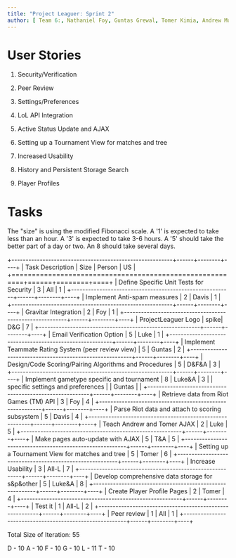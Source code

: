```yaml
---
title: "Project Leaguer: Sprint 2"
author: [ Team 6:, Nathaniel Foy, Guntas Grewal, Tomer Kimia, Andrew Murrell, Luke Shumaker, Davis Webb ]
---
```


# User Stories

1) Security/Verification

2) Peer Review

3) Settings/Preferences

4) LoL API Integration

5) Active Status Update and AJAX

6) Setting up a Tournament View for matches and tree

7) Increased Usability

8) History and Persistent Storage Search

9) Player Profiles

# Tasks

The "size" is using the modified Fibonacci scale.  A '1' is expected
to take less than an hour.  A '3' is expected to take 3-6 hours.  A
'5' should take the better part of a day or two.  An 8 should take
several days.

+---------------------------------------------------------+------+--------+----+
| Task Description                                        | Size | Person | US |
+=========================================================+======+========+====+
| Define Specific Unit Tests for Security                 |    3 | All    |  1 |
+---------------------------------------------------------+------+--------+----+
| Implement Anti-spam measures                            |    2 | Davis  |  1 |
+---------------------------------------------------------+------+--------+----+
| Gravitar Integration                                    |    2 | Foy    |  1 |
+---------------------------------------------------------+------+--------+----+
| ProjectLeaguer Logo                                     | spike| D&G    |  7 |
+---------------------------------------------------------+------+--------+----+
| Email Verification Option                               |    5 | Luke   |  1 |
+---------------------------------------------------------+------+--------+----+
| Implement Teammate Rating System (peer review view)     |    5 | Guntas |  2 |
+---------------------------------------------------------+------+--------+----+
| Design/Code Scoring/Pairing Algorithms and Procedures   |    5 | D&F&A  |  3 |
+---------------------------------------------------------+------+--------+----+
| Implement gametype specific and tournament              |    8 | Luke&A |  3 |
| specific settings and preferences                       |      | Guntas |    |
+---------------------------------------------------------+------+--------+----+
| Retrieve data from Riot Games (TM) API                  |    3 | Foy    |  4 |
+---------------------------------------------------------+------+--------+----+
| Parse Riot data and attach to scoring subsystem         |    5 | Davis  |  4 |
+---------------------------------------------------------+------+--------+----+
| Teach Andrew and Tomer AJAX                             |    2 | Luke   |  5 |
+---------------------------------------------------------+------+--------+----+
| Make pages auto-update with AJAX                        |    5 | T&A    |  5 |
+---------------------------------------------------------+------+--------+----+
| Setting up a Tournament View for matches and tree       |    5 | Tomer  |  6 |
+---------------------------------------------------------+------+--------+----+
| Increase Usability                                      |    3 | All-L  |  7 |
+---------------------------------------------------------+------+--------+----+
| Develop comprehensive data storage for s&p&other        |    5 | Luke&A |  8 |
+---------------------------------------------------------+------+--------+----+
| Create Player Profile Pages                             |    2 | Tomer  |  4 |
+---------------------------------------------------------+------+--------+----+
| Test it                                                 |    1 | All-L  |  2 |
+---------------------------------------------------------+------+--------+----+
| Peer review                                             |    1 | All    |  1 |
+---------------------------------------------------------+------+--------+----+

Total Size of Iteration: 55

D - 10
A - 10
F - 10
G - 10
L - 11
T - 10